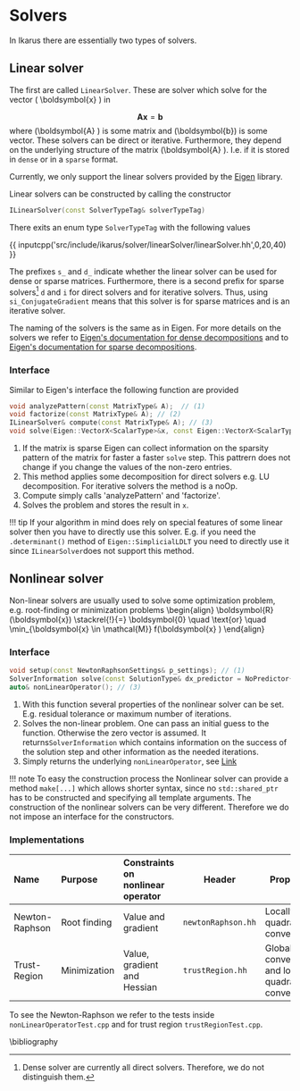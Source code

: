 <!--
SPDX-FileCopyrightText: 2022 The Ikarus Developers mueller@ibb.uni-stuttgart.de
SPDX-License-Identifier: CC-BY-SA-4.0
-->

# Solvers

In Ikarus there are essentially two types of solvers.

## Linear solver
The first are called `LinearSolver`. These are solver which solve for the vector \( \boldsymbol{x} \) in

$$
\boldsymbol{A}  \boldsymbol{x} =  \boldsymbol{b}
$$
where \(\boldsymbol{A} \) is some matrix and \(\boldsymbol{b}\) is some vector.
These solvers can be direct or iterative. Furthermore, they depend on the underlying structure of the matrix \(\boldsymbol{A} \).
I.e. if it is stored in `dense` or in a `sparse` format.

Currently, we only support the linear solvers provided by the [Eigen](https://eigen.tuxfamily.org/index.php?title=Main_Page) library.

Linear solvers can be constructed by calling the constructor

```cpp
ILinearSolver(const SolverTypeTag& solverTypeTag)
```

There exits an enum type `SolverTypeTag` with the following values

{{ inputcpp('src/include/ikarus/solver/linearSolver/linearSolver.hh',0,20,40) }}

The prefixes `s_` and  `d_` indicate whether the linear solver can be used for dense or sparse matrices.
Furthermore, there is a second prefix for sparse solvers[^1] `d` and `i` for direct solvers and for iterative solvers.
Thus, using `si_ConjugateGradient` means that this solver is for sparse matrices and is an iterative solver.

[^1]: Dense solver are currently all direct solvers. Therefore, we do not distinguish them.

The naming of the solvers is the same as in Eigen. 
For more details on the solvers we refer to [Eigen's documentation for dense decompositions](https://eigen.tuxfamily.org/dox/group__TutorialLinearAlgebra.html)
and to [Eigen's documentation for sparse decompositions](https://eigen.tuxfamily.org/dox/group__TopicSparseSystems.html).

### Interface 
Similar to Eigen's interface the following function are provided
```cpp
void analyzePattern(const MatrixType& A);  // (1)
void factorize(const MatrixType& A); // (2)
ILinearSolver& compute(const MatrixType& A); // (3)
void solve(Eigen::VectorX<ScalarType>&x, const Eigen::VectorX<ScalarType>& b); // (4)
```

1. If the matrix is sparse Eigen can collect information on the sparsity pattern of the matrix for faster a faster `solve` step. This pattrern does not change if you change the values of the non-zero entries.
2. This method applies some decomposition for direct solvers e.g. LU decomposition. For iterative solvers the method is a noOp.
3. Compute simply calls 'analyzePattern' and 'factorize'.
4. Solves the problem and stores the result in `x`.

!!! tip
    If your algorithm in mind does rely on special features of some linear solver then you have to directly use this solver.
    E.g. if you need the `.determinant()` method of `Eigen::SimplicialLDLT` you need to directly use it since `ILinearSolver`does not support this method.


## Nonlinear solver

Non-linear solvers are usually used to solve some optimization problem, e.g. root-finding or minimization problems
\begin{align}
  \boldsymbol{R}(\boldsymbol{x}) \stackrel{!}{=} \boldsymbol{0} \quad \text{or} \quad
  \min_{\boldsymbol{x} \in \mathcal{M}} f(\boldsymbol{x} )
\end{align}

### Interface
```cpp
void setup(const NewtonRaphsonSettings& p_settings); // (1)
SolverInformation solve(const SolutionType& dx_predictor = NoPredictor{}); // (2)
auto& nonLinearOperator(); // (3)
```

1. With this function several properties of the nonlinear solver can be set. E.g. residual tolerance or maximum number of iterations.
2. Solves the non-linear problem. One can pass an initial guess to the function. Otherwise the zero vector is assumed. 
   It returns`SolverInformation` which contains information on the success of the solution step and other information as the needed iterations. 
3. Simply returns the underlying `nonLinearOperator`, see [Link](nonlinearOperator.md)

!!! note
    To easy the construction process the Nonlinear solver can provide a method `make[...]` which allows shorter syntax,
    since no `std::shared_ptr` has to be constructed and specifying all template arguments. 
    The construction of the nonlinear solvers can be very different. Therefore we do not impose an interface for the constructors.
### Implementations
| Name                      | Purpose         | Constraints on nonlinear operator                       | Header |Properties |
|:--------------------------|:----------------|:----------------|--|--|
| Newton-Raphson            | Root finding    | Value and gradient          | `newtonRaphson.hh`| Locally quadratic convergence |
| Trust-Region              | Minimization    | Value, gradient and Hessian    | `trustRegion.hh`| Globally convergent and locally quadratic convergence |

To see the Newton-Raphson we refer to the tests inside `nonLinearOperatorTest.cpp` and for trust region `trustRegionTest.cpp`.

\bibliography